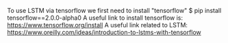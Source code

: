 
To use LSTM via tensorflow we first need to install "tensorflow"
$ pip install tensorflow==2.0.0-alpha0
A useful link to install tensorflow is: 
https://www.tensorflow.org/install
A useful link related to LSTM: 
https://www.oreilly.com/ideas/introduction-to-lstms-with-tensorflow
